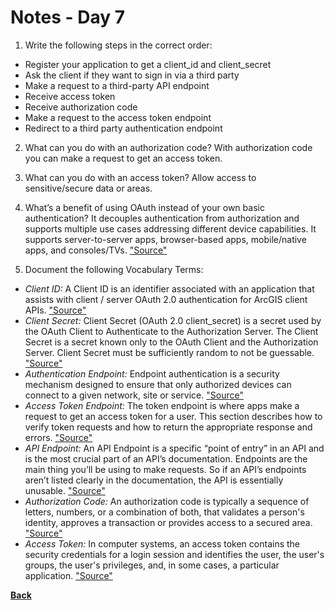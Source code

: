 # Notes - Day 7

1. Write the following steps in the correct order:

- Register your application to get a client_id and client_secret
- Ask the client if they want to sign in via a third party
- Make a request to a third-party API endpoint
- Receive access token
- Receive authorization code
- Make a request to the access token endpoint
- Redirect to a third party authentication endpoint

2. What can you do with an authorization code? With authorization code you can make a request to get an access token.

3. What can you do with an access token? Allow access to sensitive/secure data or areas.

4. What’s a benefit of using OAuth instead of your own basic authentication? It decouples authentication from authorization and supports multiple use cases addressing different device capabilities. It supports server-to-server apps, browser-based apps, mobile/native apps, and consoles/TVs. <a href = "https://developer.okta.com/blog/2017/06/21/what-the-heck-is-oauth#:~:text=It%20enables%20apps%20to%20obtain,apps%2C%20and%20consoles%2FTVs.">"Source"</a>

5. Document the following Vocabulary Terms:

- *Client ID:* A Client ID is an identifier associated with an application that assists with client / server OAuth 2.0 authentication for ArcGIS client APIs. <a href = "https://developers.arcgis.com/documentation/glossary/client-id/">"Source"</a>
- *Client Secret:* Client Secret (OAuth 2.0 client_secret) is a secret used by the OAuth Client to Authenticate to the Authorization Server. The Client Secret is a secret known only to the OAuth Client and the Authorization Server. Client Secret must be sufficiently random to not be guessable. <a href = "https://ldapwiki.com/wiki/Client%20Secret#:~:text=Client%20Secret%20(OAuth%202.0%20client_secret,random%20to%20not%20be%20guessable.">"Source"</a>
- *Authentication Endpoint:* Endpoint authentication is a security mechanism designed to ensure that only authorized devices can connect to a given network, site or service. <a href = "https://whatis.techtarget.com/definition/endpoint-authentication#:~:text=Endpoint%20authentication%20is%20a%20security,also%20known%20as%20device%20authentication.&text=Authenticating%20both%20the%20user%20and,%2Dfactor%20authentication%20(2FA).">"Source"</a>
- *Access Token Endpoint:* The token endpoint is where apps make a request to get an access token for a user. This section describes how to verify token requests and how to return the appropriate response and errors. <a href = "https://www.oauth.com/oauth2-servers/access-tokens/#:~:text=Access%20tokens%20are%20the%20thing,on%20behalf%20of%20a%20user.&text=The%20token%20endpoint%20is%20where,the%20appropriate%20response%20and%20errors.">"Source"</a>
- *API Endpoint:* An API Endpoint is a specific “point of entry” in an API and is the most crucial part of an API’s documentation. Endpoints are the main thing you’ll be using to make requests. So if an API’s endpoints aren’t listed clearly in the documentation, the API is essentially unusable. <a href = "https://apipheny.io/api-endpoint/">"Source"</a>
- *Authorization Code:*  An authorization code is typically a sequence of letters, numbers, or a combination of both, that validates a person's identity, approves a transaction or provides access to a secured area. <a href = "https://www.investopedia.com/terms/a/authorization-code.asp">"Source"</a>
- *Access Token:* In computer systems, an access token contains the security credentials for a login session and identifies the user, the user's groups, the user's privileges, and, in some cases, a particular application. <a href = "https://en.wikipedia.org/wiki/Access_token">"Source"</a>

<a href = "https://github.com/scottie-l/reading-notes/tree/main/reading-notes-401">**Back**</a>
